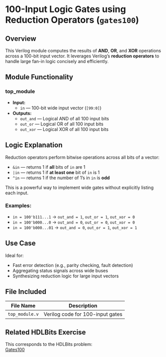 # 100-Input Logic Gates using Reduction Operators (`gates100`)

## Overview
This Verilog module computes the results of **AND**, **OR**, and **XOR** operations across a 100-bit input vector. It leverages Verilog’s **reduction operators** to handle large fan-in logic concisely and efficiently.

## Module Functionality

### top_module
- **Input:**
  - `in` — 100-bit wide input vector (`[99:0]`)
- **Outputs:**
  - `out_and` — Logical AND of all 100 input bits
  - `out_or` — Logical OR of all 100 input bits
  - `out_xor` — Logical XOR of all 100 input bits

## Logic Explanation

Reduction operators perform bitwise operations across all bits of a vector:

- `&in` — returns 1 if **all** bits of `in` are 1
- `|in` — returns 1 if **at least one** bit of `in` is 1
- `^in` — returns 1 if the number of 1’s in `in` is **odd**

This is a powerful way to implement wide gates without explicitly listing each input.

### Examples:
- `in = 100'b111...1` → `out_and = 1`, `out_or = 1`, `out_xor = 0`
- `in = 100'b000...0` → `out_and = 0`, `out_or = 0`, `out_xor = 0`
- `in = 100'b000...01` → `out_and = 0`, `out_or = 1`, `out_xor = 1`

## Use Case

Ideal for:
- Fast error detection (e.g., parity checking, fault detection)
- Aggregating status signals across wide buses
- Synthesizing reduction logic for large input vectors

## File Included

| File Name       | Description                         |
|------------------|-------------------------------------|
| `top_module.v`   | Verilog code for 100-input gates    |

## Related HDLBits Exercise
This corresponds to the HDLBits problem:  
[Gates100](https://hdlbits.01xz.net/wiki/Gates100)
